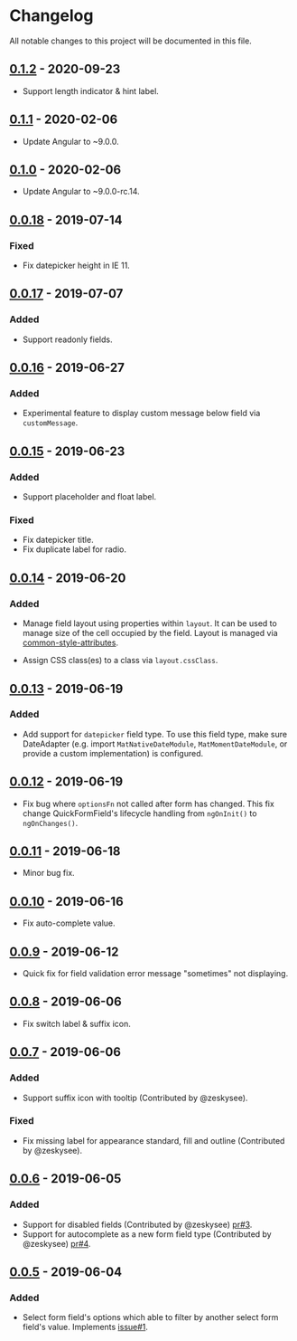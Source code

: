 # Changelog
All notable changes to this project will be documented in this file.

## [0.1.2] - 2020-09-23

- Support length indicator & hint label.

## [0.1.1] - 2020-02-06

- Update Angular to ~9.0.0.

## [0.1.0] - 2020-02-06

- Update Angular to ~9.0.0-rc.14.

## [0.0.18] - 2019-07-14

### Fixed

- Fix datepicker height in IE 11.

## [0.0.17] - 2019-07-07

### Added

- Support readonly fields.

## [0.0.16] - 2019-06-27

### Added

- Experimental feature to display custom message below field via `customMessage`.

## [0.0.15] - 2019-06-23

### Added

- Support placeholder and float label.

### Fixed

- Fix datepicker title.
- Fix duplicate label for radio.

## [0.0.14] - 2019-06-20

### Added

- Manage field layout using properties within `layout`. It can be used to manage size of the cell occupied by the field. Layout is managed via [common-style-attributes](https://common-style-attributes.surge.sh/).

- Assign CSS class(es) to a class via `layout.cssClass`.

## [0.0.13] - 2019-06-19

### Added

- Add support for `datepicker` field type. To use this field type, make sure DateAdapter (e.g. import `MatNativeDateModule`, `MatMomentDateModule`, or provide a custom implementation) is configured.

## [0.0.12] - 2019-06-19

- Fix bug where `optionsFn` not called after form has changed. This fix change QuickFormField's lifecycle handling from `ngOnInit()` to `ngOnChanges()`.

## [0.0.11] - 2019-06-18

- Minor bug fix.

## [0.0.10] - 2019-06-16

- Fix auto-complete value. 

## [0.0.9] - 2019-06-12

- Quick fix for field validation error message "sometimes" not displaying. 

## [0.0.8] - 2019-06-06

- Fix switch label & suffix icon.

## [0.0.7] - 2019-06-06

### Added
- Support suffix icon with tooltip (Contributed by @zeskysee).

### Fixed

- Fix missing label for appearance standard, fill and outline (Contributed by @zeskysee).

## [0.0.6] - 2019-06-05

### Added
- Support for disabled fields (Contributed by @zeskysee) [pr#3](https://github.com/kctang/ng-quick-form/pull/3).
- Support for autocomplete as a new form field type (Contributed by @zeskysee) [pr#4](https://github.com/kctang/ng-quick-form/pull/4).

## [0.0.5] - 2019-06-04

### Added
- Select form field's options which able to filter by another select form field's value. Implements [issue#1](https://github.com/kctang/ng-quick-form/issues/1). 

[Unreleased]: https://github.com/kctang/ng-quick-form/compare/v0.1.2...HEAD
[0.1.2]: https://github.com/kctang/ng-quick-form/compare/v0.1.1...v0.1.2
[0.1.1]: https://github.com/kctang/ng-quick-form/compare/v0.1.0...v0.1.1
[0.1.0]: https://github.com/kctang/ng-quick-form/compare/v0.0.18...v0.1.0
[0.0.18]: https://github.com/kctang/ng-quick-form/compare/v0.0.17...v0.0.18
[0.0.17]: https://github.com/kctang/ng-quick-form/compare/v0.0.16...v0.0.17
[0.0.16]: https://github.com/kctang/ng-quick-form/compare/v0.0.15...v0.0.16
[0.0.15]: https://github.com/kctang/ng-quick-form/compare/v0.0.14...v0.0.15
[0.0.14]: https://github.com/kctang/ng-quick-form/compare/v0.0.13...v0.0.14
[0.0.13]: https://github.com/kctang/ng-quick-form/compare/v0.0.12...v0.0.13
[0.0.12]: https://github.com/kctang/ng-quick-form/compare/v0.0.11...v0.0.12
[0.0.11]: https://github.com/kctang/ng-quick-form/compare/v0.0.10...v0.0.11
[0.0.10]: https://github.com/kctang/ng-quick-form/compare/v0.0.9...v0.0.10
[0.0.9]: https://github.com/kctang/ng-quick-form/compare/v0.0.8...v0.0.9
[0.0.8]: https://github.com/kctang/ng-quick-form/compare/v0.0.7...v0.0.8
[0.0.7]: https://github.com/kctang/ng-quick-form/compare/v0.0.6...v0.0.7
[0.0.6]: https://github.com/kctang/ng-quick-form/compare/v0.0.5...v0.0.6
[0.0.5]: https://github.com/kctang/ng-quick-form/compare/v0.0.4...v0.0.5
